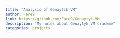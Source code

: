 ```yaml
---
title: "Analysis of Genaytik VM"
author: Fare9
link: https://github.com/Fare9/Genaytyk-VM
description: "My notes about Genaytyk VM crackme"
categories: projects
---
```

